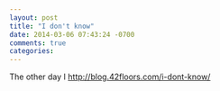 ```yaml
---
layout: post
title: "I don't know"
date: 2014-03-06 07:43:24 -0700
comments: true
categories: 
---
```


The other day I 
http://blog.42floors.com/i-dont-know/
